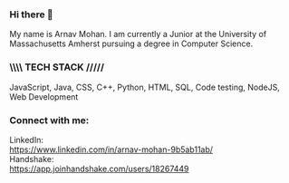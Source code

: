 ### Hi there 👋

My name is Arnav Mohan. I am currently a Junior at the University of Massachusetts Amherst pursuing a degree in Computer Science.
<br>
### \\\\\\\ TECH STACK /////
JavaScript, Java, CSS, C++, Python, HTML, SQL, Code testing, NodeJS, Web Development 

### Connect with me: 
LinkedIn:
<br>
https://www.linkedin.com/in/arnav-mohan-9b5ab11ab/
<br>
Handshake:
<br>
https://app.joinhandshake.com/users/18267449
